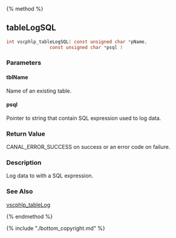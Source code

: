 
{% method %}
## tableLogSQL

```c
int vscphlp_tableLogSQL( const unsigned char *pName, 
                const unsigned char *psql )
```

### Parameters

#### tblName
Name of an existing table.

#### psql
Pointer to string that contain SQL expression used to 
log data.


### Return Value
CANAL_ERROR_SUCCESS on success or an error code on failure. 

### Description
Log data to with a SQL expression.


### See Also
[vscphlp_tableLog](vscphlp_tablelog.md)

{% endmethod %}

{% include "./bottom_copyright.md" %}